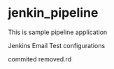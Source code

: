 # jenkin_pipeline
This is sample pipeline application

Jenkins Email Test configurations

commited removed.rd




